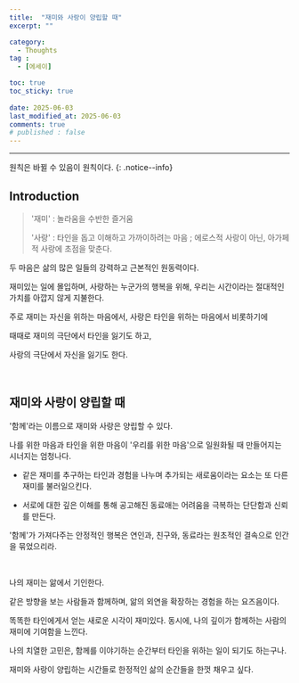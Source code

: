 ```yaml
---
title:  "재미와 사랑이 양립할 때" 
excerpt: ""

category:
  - Thoughts
tag :
  - [에세이]

toc: true
toc_sticky: true
 
date: 2025-06-03
last_modified_at: 2025-06-03
comments: true
# published : false
---
```


---

원칙은 바뀔 수 있음이 원칙이다.
{: .notice--info}
## Introduction

> '재미' : 놀라움을 수반한 즐거움
> 
> '사랑' : 타인을 돕고 이해하고 가까이하려는 마음 ; 에로스적 사랑이 아닌, 아가페적 사랑에 초점을 맞춘다.

두 마음은 삶의 많은 일들의 강력하고 근본적인 원동력이다. 

재미있는 일에 몰입하며, 사랑하는 누군가의 행복을 위해, 우리는 시간이라는 절대적인 가치를 아깝지 않게 지불한다.

주로 재미는 자신을 위하는 마음에서, 사랑은 타인을 위하는 마음에서 비롯하기에

때때로 재미의 극단에서 타인을 잃기도 하고, 

사랑의 극단에서 자신을 잃기도 한다.

<br>

## 재미와 사랑이 양립할 때

'함께'라는 이름으로 재미와 사랑은 양립할 수 있다.

나를 위한 마음과 타인을 위한 마음이 '우리를 위한 마음'으로 일원화될 때 만들어지는 시너지는 엄청나다.

- 같은 재미를 추구하는 타인과 경험을 나누며 추가되는 새로움이라는 요소는 또 다른 재미를 불러일으킨다. 

- 서로에 대한 깊은 이해를 통해 공고해진 동료애는 어려움을 극복하는 단단함과 신뢰를 만든다.

'함께'가 가져다주는 안정적인 행복은 연인과, 친구와, 동료라는 원초적인 결속으로 인간을 묶었으리라.

<br>

나의 재미는 앎에서 기인한다.

같은 방향을 보는 사람들과 함께하며, 앎의 외연을 확장하는 경험을 하는 요즈음이다.

똑똑한 타인에게서 얻는 새로운 시각이 재미있다. 동시에, 나의 깊이가 함께하는 사람의 재미에 기여함을 느낀다. 

나의 치열한 고민은, 함께를 이야기하는 순간부터 타인을 위하는 일이 되기도 하는구나.

재미와 사랑이 양립하는 시간들로 한정적인 삶의 순간들을 한껏 채우고 싶다. 